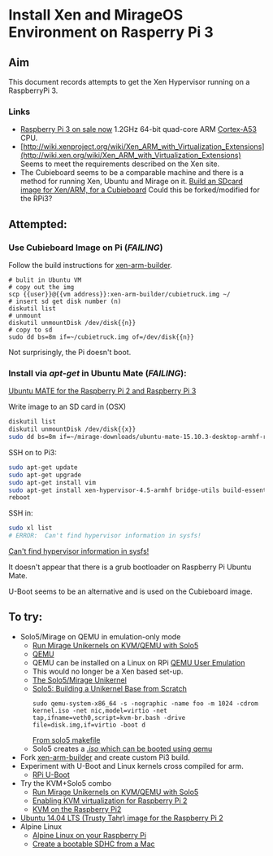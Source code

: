 # Install Xen and MirageOS Environment on Rasperry Pi 3

## Aim

This document records attempts to get the Xen Hypervisor running on a RaspberryPi 3.

### Links
* [Raspberry Pi 3 on sale now](https://www.raspberrypi.org/blog/raspberry-pi-3-on-sale/)
  1.2GHz 64-bit quad-core ARM [Cortex-A53](http://www.arm.com/products/processors/cortex-a/cortex-a53-processor.php) CPU.
* [http://wiki.xenproject.org/wiki/Xen_ARM_with_Virtualization_Extensions](http://wiki.xen.org/wiki/Xen_ARM_with_Virtualization_Extensions)
  Seems to meet the requirements described on the Xen site.
* The Cubieboard seems to be a comparable machine and there is a
  method for running Xen, Ubuntu and Mirage on it.
  [Build an SDcard image for Xen/ARM, for a Cubieboard](https://github.com/mirage/xen-arm-builder)
  Could this be forked/modified for the RPi3?


## Attempted:

### Use Cubieboard Image on Pi (_FAILING_)

Follow the build instructions for [xen-arm-builder](https://github.com/mirage/xen-arm-builder).

```
# bulit in Ubuntu VM
# copy out the img
scp {{user}}@{{vm address}}:xen-arm-builder/cubietruck.img ~/
# insert sd get disk number (n)
diskutil list
# unmount
diskutil unmountDisk /dev/disk{{n}}
# copy to sd
sudo dd bs=8m if=~/cubietruck.img of=/dev/disk{{n}}
```

Not surprisingly, the Pi doesn't boot.

### Install via _apt-get_ in Ubuntu Mate (_FAILING_):

[Ubuntu MATE for the Raspberry Pi 2 and Raspberry Pi 3](https://ubuntu-mate.org/raspberry-pi/)

Write image to an SD card in (OSX)
```sh
diskutil list
diskutil unmountDisk /dev/disk{{x}}
sudo dd bs=8m if=~/mirage-downloads/ubuntu-mate-15.10.3-desktop-armhf-raspberry-pi-2.img of=/dev/disk{{x}}
```

SSH on to Pi3:
```sh
sudo apt-get update
sudo apt-get upgrade
sudo apt-get install vim
sudo apt-get install xen-hypervisor-4.5-armhf bridge-utils build-essential git
reboot
```

SSH in:
```sh
sudo xl list
# ERROR:  Can't find hypervisor information in sysfs!
```

[Can't find hypervisor information in sysfs!](https://xen-orchestra.com/blog/cant-find-hypervisor-information-in-sysfs/)

It doesn't appear that there is a grub bootloader on Raspberry Pi Ubuntu Mate.

U-Boot seems to be an alternative and is used on the Cubieboard image.


## To try:

* Solo5/Mirage on QEMU in emulation-only mode
  * [Run Mirage Unikernels on KVM/QEMU with Solo5](https://mirage.io/blog/introducing-solo5#Solo5BuildingaUnikernelBasefromScratch)
  * [QEMU](http://wiki.qemu.org/Main_Page)
  * QEMU can be installed on a Linux on RPi
    [QEMU User Emulation](https://wiki.debian.org/QemuUserEmulation)
  * This would no longer be a Xen based set-up.
  * [The Solo5/Mirage Unikernel](https://github.com/djwillia/solo5/tree/mirage)
  * [Solo5: Building a Unikernel Base from Scratch](https://mirage.io/blog/introducing-solo5#Solo5BuildingaUnikernelBasefromScratch)
    ```
    sudo qemu-system-x86_64 -s -nographic -name foo -m 1024 -cdrom kernel.iso -net nic,model=virtio -net tap,ifname=veth0,script=kvm-br.bash -drive file=disk.img,if=virtio -boot d
    ```
    [From solo5 makefile](https://github.com/djwillia/solo5/blob/mirage/Makefile#L47)
  * Solo5 creates a [_.iso_ which can be booted using qemu](http://linux-tips.org/t/booting-from-an-iso-image-using-qemu/136)
* Fork [xen-arm-builder](https://github.com/mirage/xen-arm-builder)
  and create custom Pi3 build.
* Experiment with U-Boot and Linux kernels cross compiled for arm.
  * [RPi U-Boot](http://elinux.org/RPi_U-Boot)
* Try the KVM+Solo5 combo
  * [Run Mirage Unikernels on KVM/QEMU with Solo5](https://mirage.io/blog/introducing-solo5)
  * [Enabling KVM virtualization for Raspberry Pi 2](http://blog.flexvdi.com/2015/03/17/enabling-kvm-virtualization-on-the-raspberry-pi-2/)
  * [KVM on the Raspberry Pi2](https://blog.night-shade.org.uk/2015/05/kvm-on-the-raspberry-pi2/)
* [Ubuntu 14.04 LTS (Trusty Tahr) image for the Raspberry Pi 2](https://wiki.ubuntu.com/ARM/RaspberryPi)
* Alpine Linux
  * [Alpine Linux on your Raspberry Pi](http://wiki.alpinelinux.org/wiki/Raspberry_Pi)
  * [Create a bootable SDHC from a Mac](http://wiki.alpinelinux.org/wiki/Create_a_bootable_SDHC_from_a_Mac)

